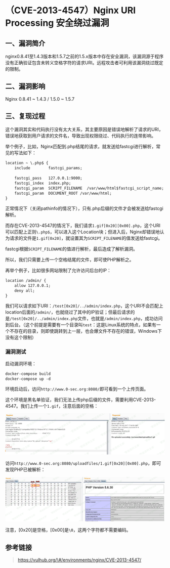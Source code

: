 （CVE-2013-4547）Nginx URI Processing 安全绕过漏洞
==================================================

一、漏洞简介
------------

nginx0.8.41至1.4.3版本和1.5.7之前的1.5.x版本中存在安全漏洞，该漏洞源于程序没有正确验证包含未转义空格字符的请求URI。远程攻击者可利用该漏洞绕过既定的限制。

二、漏洞影响
------------

Nginx 0.8.41 \~ 1.4.3 / 1.5.0 \~ 1.5.7

三、复现过程
------------

这个漏洞其实和代码执行没有太大关系，其主要原因是错误地解析了请求的URI，错误地获取到用户请求的文件名，导致出现权限绕过、代码执行的连带影响。

举个例子，比如，Nginx匹配到.php结尾的请求，就发送给fastcgi进行解析，常见的写法如下：

    location ~ \.php$ {
        include        fastcgi_params;

        fastcgi_pass   127.0.0.1:9000;
        fastcgi_index  index.php;
        fastcgi_param  SCRIPT_FILENAME  /var/www/html$fastcgi_script_name;
        fastcgi_param  DOCUMENT_ROOT /var/www/html;
    }

正常情况下（关闭pathinfo的情况下），只有.php后缀的文件才会被发送给fastcgi解析。

而存在CVE-2013-4547的情况下，我们请求`1.gif[0x20][0x00].php`，这个URI可以匹配上正则`\.php$`，可以进入这个Location块；但进入后，Nginx却错误地认为请求的文件是`1.gif[0x20]`，就设置其为`SCRIPT_FILENAME`的值发送给fastcgi。

fastcgi根据`SCRIPT_FILENAME`的值进行解析，最后造成了解析漏洞。

所以，我们只需要上传一个空格结尾的文件，即可使PHP解析之。

再举个例子，比如很多网站限制了允许访问后台的IP：

    location /admin/ {
        allow 127.0.0.1;
        deny all;
    }

我们可以请求如下URI：`/test[0x20]/../admin/index.php`，这个URI不会匹配上location后面的`/admin/`，也就绕过了其中的IP验证；但最后请求的是`/test[0x20]/../admin/index.php`文件，也就是`/admin/index.php`，成功访问到后台。（这个前提是需要有一个目录叫`test`：这是Linux系统的特点，如果有一个不存在的目录，则即使跳转到上一层，也会爆文件不存在的错误，Windows下没有这个限制）

### 漏洞测试

启动漏洞环境：

    docker-compose build
    docker-compose up -d

环境启动后，访问`http://www.0-sec.org:8080/`即可看到一个上传页面。

这个环境是黑名单验证，我们无法上传php后缀的文件，需要利用CVE-2013-4547。我们上传一个`1.gif`，注意后面的空格：

![](./.resource/(CVE-2013-4547)NginxURIProcessing安全绕过漏洞/media/rId25.png)

访问`http://www.0-sec.org:8080/uploadfiles/1.gif[0x20][0x00].php`，即可发现PHP已被解析：

![](./.resource/(CVE-2013-4547)NginxURIProcessing安全绕过漏洞/media/rId26.png)

注意，\[0x20\]是空格，\[0x00\]是`\0`，这两个字符都不需要编码。

参考链接
--------

> https://vulhub.org/\#/environments/nginx/CVE-2013-4547/
